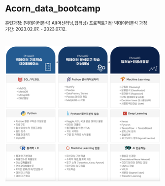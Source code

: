 # Acorn_data_bootcamp

훈련과정: [빅데이터분석] AI(머신러닝,딥러닝) 프로젝트기반 빅데이터분석 과정
<br>
기간: 2023.02.07. - 2023.07.12.

<br>

![image](https://github.com/eunkk01/AI_BigData_Projects/blob/main/acorn_cur.png)
